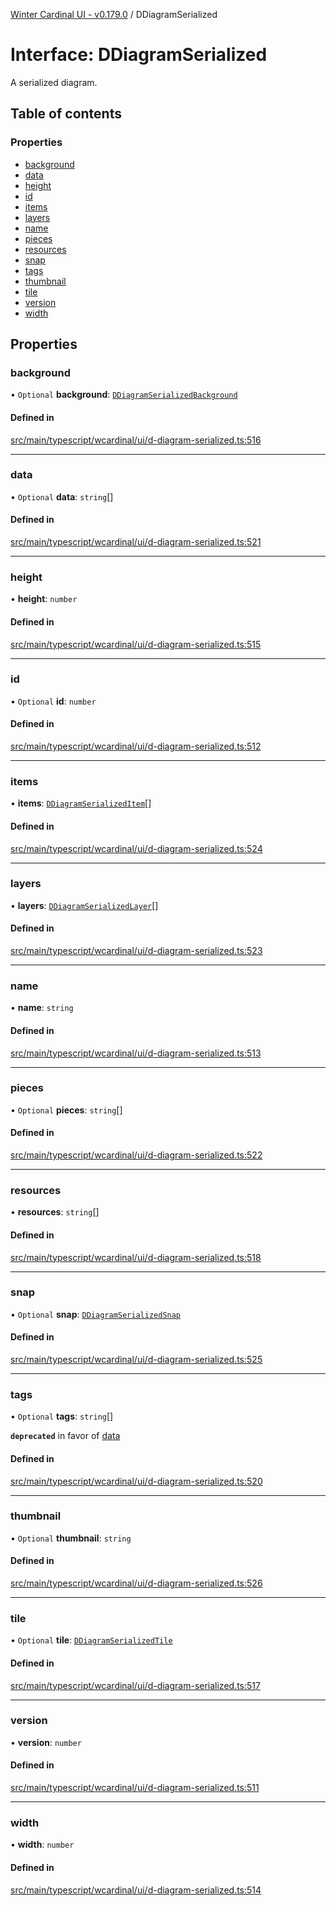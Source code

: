 [Winter Cardinal UI - v0.179.0](../index.md) / DDiagramSerialized

# Interface: DDiagramSerialized

A serialized diagram.

## Table of contents

### Properties

- [background](DDiagramSerialized.md#background)
- [data](DDiagramSerialized.md#data)
- [height](DDiagramSerialized.md#height)
- [id](DDiagramSerialized.md#id)
- [items](DDiagramSerialized.md#items)
- [layers](DDiagramSerialized.md#layers)
- [name](DDiagramSerialized.md#name)
- [pieces](DDiagramSerialized.md#pieces)
- [resources](DDiagramSerialized.md#resources)
- [snap](DDiagramSerialized.md#snap)
- [tags](DDiagramSerialized.md#tags)
- [thumbnail](DDiagramSerialized.md#thumbnail)
- [tile](DDiagramSerialized.md#tile)
- [version](DDiagramSerialized.md#version)
- [width](DDiagramSerialized.md#width)

## Properties

### background

• `Optional` **background**: [`DDiagramSerializedBackground`](DDiagramSerializedBackground.md)

#### Defined in

[src/main/typescript/wcardinal/ui/d-diagram-serialized.ts:516](https://github.com/winter-cardinal/winter-cardinal-ui/blob/v0.179.0/src/main/typescript/wcardinal/ui/d-diagram-serialized.ts#L516)

___

### data

• `Optional` **data**: `string`[]

#### Defined in

[src/main/typescript/wcardinal/ui/d-diagram-serialized.ts:521](https://github.com/winter-cardinal/winter-cardinal-ui/blob/v0.179.0/src/main/typescript/wcardinal/ui/d-diagram-serialized.ts#L521)

___

### height

• **height**: `number`

#### Defined in

[src/main/typescript/wcardinal/ui/d-diagram-serialized.ts:515](https://github.com/winter-cardinal/winter-cardinal-ui/blob/v0.179.0/src/main/typescript/wcardinal/ui/d-diagram-serialized.ts#L515)

___

### id

• `Optional` **id**: `number`

#### Defined in

[src/main/typescript/wcardinal/ui/d-diagram-serialized.ts:512](https://github.com/winter-cardinal/winter-cardinal-ui/blob/v0.179.0/src/main/typescript/wcardinal/ui/d-diagram-serialized.ts#L512)

___

### items

• **items**: [`DDiagramSerializedItem`](DDiagramSerializedItem.md)[]

#### Defined in

[src/main/typescript/wcardinal/ui/d-diagram-serialized.ts:524](https://github.com/winter-cardinal/winter-cardinal-ui/blob/v0.179.0/src/main/typescript/wcardinal/ui/d-diagram-serialized.ts#L524)

___

### layers

• **layers**: [`DDiagramSerializedLayer`](DDiagramSerializedLayer.md)[]

#### Defined in

[src/main/typescript/wcardinal/ui/d-diagram-serialized.ts:523](https://github.com/winter-cardinal/winter-cardinal-ui/blob/v0.179.0/src/main/typescript/wcardinal/ui/d-diagram-serialized.ts#L523)

___

### name

• **name**: `string`

#### Defined in

[src/main/typescript/wcardinal/ui/d-diagram-serialized.ts:513](https://github.com/winter-cardinal/winter-cardinal-ui/blob/v0.179.0/src/main/typescript/wcardinal/ui/d-diagram-serialized.ts#L513)

___

### pieces

• `Optional` **pieces**: `string`[]

#### Defined in

[src/main/typescript/wcardinal/ui/d-diagram-serialized.ts:522](https://github.com/winter-cardinal/winter-cardinal-ui/blob/v0.179.0/src/main/typescript/wcardinal/ui/d-diagram-serialized.ts#L522)

___

### resources

• **resources**: `string`[]

#### Defined in

[src/main/typescript/wcardinal/ui/d-diagram-serialized.ts:518](https://github.com/winter-cardinal/winter-cardinal-ui/blob/v0.179.0/src/main/typescript/wcardinal/ui/d-diagram-serialized.ts#L518)

___

### snap

• `Optional` **snap**: [`DDiagramSerializedSnap`](DDiagramSerializedSnap.md)

#### Defined in

[src/main/typescript/wcardinal/ui/d-diagram-serialized.ts:525](https://github.com/winter-cardinal/winter-cardinal-ui/blob/v0.179.0/src/main/typescript/wcardinal/ui/d-diagram-serialized.ts#L525)

___

### tags

• `Optional` **tags**: `string`[]

**`deprecated`** in favor of [data](DDiagramSerialized.md#data)

#### Defined in

[src/main/typescript/wcardinal/ui/d-diagram-serialized.ts:520](https://github.com/winter-cardinal/winter-cardinal-ui/blob/v0.179.0/src/main/typescript/wcardinal/ui/d-diagram-serialized.ts#L520)

___

### thumbnail

• `Optional` **thumbnail**: `string`

#### Defined in

[src/main/typescript/wcardinal/ui/d-diagram-serialized.ts:526](https://github.com/winter-cardinal/winter-cardinal-ui/blob/v0.179.0/src/main/typescript/wcardinal/ui/d-diagram-serialized.ts#L526)

___

### tile

• `Optional` **tile**: [`DDiagramSerializedTile`](DDiagramSerializedTile.md)

#### Defined in

[src/main/typescript/wcardinal/ui/d-diagram-serialized.ts:517](https://github.com/winter-cardinal/winter-cardinal-ui/blob/v0.179.0/src/main/typescript/wcardinal/ui/d-diagram-serialized.ts#L517)

___

### version

• **version**: `number`

#### Defined in

[src/main/typescript/wcardinal/ui/d-diagram-serialized.ts:511](https://github.com/winter-cardinal/winter-cardinal-ui/blob/v0.179.0/src/main/typescript/wcardinal/ui/d-diagram-serialized.ts#L511)

___

### width

• **width**: `number`

#### Defined in

[src/main/typescript/wcardinal/ui/d-diagram-serialized.ts:514](https://github.com/winter-cardinal/winter-cardinal-ui/blob/v0.179.0/src/main/typescript/wcardinal/ui/d-diagram-serialized.ts#L514)
